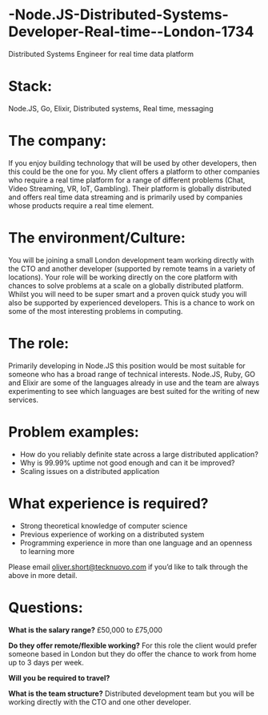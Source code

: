 # -Node.JS-Distributed-Systems-Developer-Real-time--London-1734
Distributed Systems Engineer for real time data platform 
# Stack: 
Node.JS, Go, Elixir, Distributed systems, Real time, messaging

# The company: 
If you enjoy building technology that will be used by other developers, then this could be the one for you. My client offers a platform to other companies who require a real time platform for a range of different problems (Chat, Video Streaming, VR, IoT, Gambling). Their platform is globally distributed and offers real time data streaming and is primarily used by companies whose products require a real time element.
# The environment/Culture: 
You will be joining a small London development team working directly with the CTO and another developer (supported by remote teams in a variety of locations). Your role will be working directly on the core platform with chances to solve problems at a scale on a globally distributed platform. Whilst you will need to be super smart and a proven quick study you will also be supported by experienced developers. This is a chance to work on some of the most interesting problems in computing.
# The role: 
Primarily developing in Node.JS this position would be most suitable for someone who has a broad range of technical interests. Node.JS, Ruby, GO and Elixir are some of the languages already in use and the team are always experimenting to see which languages are best suited for the writing of new services. 
# Problem examples: 

   -  How do you reliably definite state across a large distributed application?
   -  Why is 99.99% uptime not good enough and can it be improved?
   -  Scaling issues on a distributed application 

# What experience is required?

-	Strong theoretical knowledge of computer science
-	Previous experience of working on a distributed system 
-	Programming experience in more than one language and an openness to learning more 


Please email oliver.short@tecknuovo.com if you’d like to talk through the above in more detail.

# Questions:
**What is the salary range?**
£50,000 to £75,000

**Do they offer remote/flexible working?**
For this role the client would prefer someone based in London but they do offer the chance to work from home up to 3 days per week.

**Will you be required to travel?** 

**What is the team structure?**
Distributed development team but you will be working directly with the CTO and one other developer.
